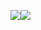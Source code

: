 <article>
    <p style="display: flex;width: 100%;height: 100%;overflow: hidden;">
        <a href="https://github.com/whjin/docs">
            <img 
                src="https://github-readme-stats.vercel.app/api?username=whjin&count_private=true&show_icons=true&theme=radical" />
        </a>
        <a href="https://github.com/whjin/docs">
            <img 
                src="https://github-readme-stats.vercel.app/api/top-langs/?username=whjin&layout=compact&theme=radical" />
        </a>
    </p>
</article>
